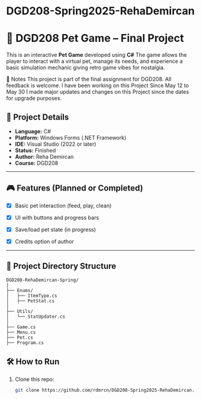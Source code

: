 # DGD208-Spring2025-RehaDemircan
# 🐾 DGD208 Pet Game – Final Project
This is an interactive **Pet Game** developed using **C#** The game allows the player to interact with a virtual pet, manage its needs, and experience a basic simulation mechanic giving retro game vibes for nostalgia.

📣 Notes
This project is part of the final assignment for DGD208. All feedback is welcome.
I have been working on this Project Since May 12 to May 30 
I made major updates and changes on this Project since the dates for upgrade purposes. 

## 📌 Project Details
- **Language:** C#  
- **Platform:** Windows Forms (.NET Framework)  
- **IDE:** Visual Studio (2022 or later)  
- **Status:** Finished 
- **Author:** Reha Demircan  
- **Course:** DGD208
---
## 🎮 Features (Planned or Completed)

- [x] Basic pet interaction (feed, play, clean)
- [x] UI with buttons and progress bars
- [x] Save/load pet state (in progress)
- [x] Credits option of author
      

---
## 📁 Project Directory Structure

```
DGD208-RehaDemircan-Spring/
│
├── Enums/
│   ├── ItemType.cs
│   ├── PetStat.cs
│
├── Utils/
│   └── StatUpdater.cs
│
├── Game.cs
├── Menu.cs
├── Pet.cs
├── Program.cs
```
## 🛠️ How to Run

1. Clone this repo:
   ```bash
   git clone https://github.com/rdmrcn/DGD208-Spring2025-RehaDemircan.git
